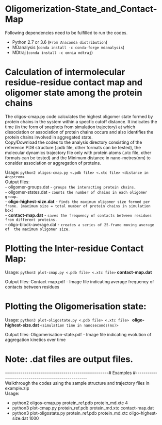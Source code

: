 # Oligomerization-State_and_Contact-Map


Following dependencies need to be fulfilled to run the codes.
  - Python 2.7 or 3.6 (`From Anaconda distribution`)
  - MDanalysis        (`conda install -c conda-forge mdanalysis`)
  - MDtraj            (`conda install -c omnia mdtraj`)

# Calculation of intermolecular residue-residue contact map and oligomer state among the protein chains
The oligos-cmap.py code calculates the highest oligomer state formed by protein chains in the system within a specfic cutoff distance. It indicates the time (in the form of snaphots from simulation trajectory) at which dissociation or association of protein chains occurs and also identifies the protein chains involved in aggregated state.\
Copy/Download the codes to the analysis directory consisting of the reference PDB structure (.pdb file, other formats can be tested), the molecular dynamics trajectory file only with protein atoms (.xtc file, other formats can be tested) and the Minimum distance in nano-metres(nm) to consider association or aggregation of proteins.

Usage: `python2 oligos-cmap.py <.pdb file> <.xtc file> <distance in Angstrom>`\
Output files:\
             -   oligomer-groups.dat       - `groups the interacting protein chains.`\
             -   oligomer-states.dat       - `counts the number of chains in each oligomer group.`\
             - **oligo-highest-size.dat**  - `finds the maximum oligomer size formed per frame. (maximum size = total number of protein chains in simulation box)`\
             - **contact-map.dat**         - `saves the frequency of contacts between residues from different proteins.`\
             -   oligo-block-average.dat   - `creates a series of 25-frame moving average of  the maximum oligomer size.`

# Plotting the Inter-residue Contact Map:

Usage: `python3 plot-cmap.py <.pdb file> <.xtc file>` **contact-map.dat**

Output files: Contact-map.pdf             - Image file indicating average frequency of contacts between residues

# Plotting the Oligomerisation state:

Usage: `python3 plot-oligostate.py <.pdb file> <.xtc file> ` **oligo-highest-size.dat**  `<simulation time in nanoseconds(ns)>`

Output files: Oligomerisation-state.pdf   - Image file indicating evolution of aggregation kinetics over time
  
  
# Note: **<filename>.dat**  files are output files.
-----------------------------------------------------# Examples #-----------------------------------------------------\
Walkthrough the codes using the sample structure and trajectory files in example.zip\
Usage:
- python2 oligos-cmap.py protein_ref.pdb  protein_md.xtc 4
- python3 plot-cmap.py protein_ref.pdb  protein_md.xtc contact-map.dat
- python3 plot-oligostate.py protein_ref.pdb  protein_md.xtc oligo-highest-size.dat 1000
  
  
